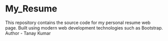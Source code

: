 # My_Resume
This repository contains the source code for my personal resume web page. Built using modern web development technologies such as Bootstrap.  
Author - Tanay Kumar
